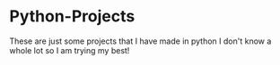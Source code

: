 # Python-Projects
These are just some projects that I have made in python 
I don't know a whole lot so I am trying my best! 
